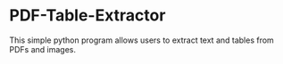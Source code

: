 # PDF-Table-Extractor
This simple python program  allows users to extract text and tables from PDFs and images.
